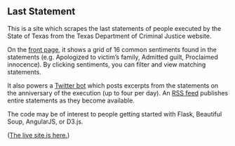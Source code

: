 ## Last Statement

This is a site which scrapes the last statements of people executed by the State of Texas from the Texas Department of Criminal Justice website.

On the [front page](http://laststatement.org/), it shows a grid of 16 common sentiments found in the statements (e.g. Apologized to victim’s family, Admitted guilt, Proclaimed innocence). By clicking sentiments, you can filter and view matching statements.

It also powers a [Twitter bot](https://twitter.com/LastStatementTx) which posts excerpts from the statements on the anniversary of the execution (up to four per day). An [RSS feed](http://laststatement.org/rss/statements) publishes entire statements as they become available.

The code may be of interest to people getting started with Flask, Beautiful Soup, AngularJS, or D3.js.

([The live site is here.](http://laststatement.org))